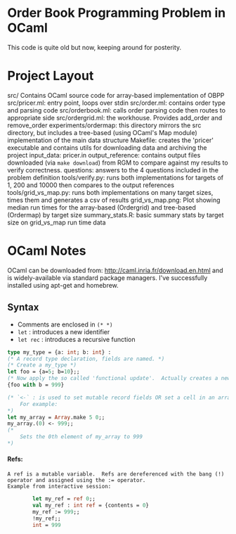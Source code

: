 Order Book Programming Problem in OCaml
=======================================

This code is quite old but now, keeping around for posterity.

Project Layout
================

src/ Contains OCaml source code for array-based implementation of OBPP
src/pricer.ml: entry point, loops over stdin
src/order.ml: contains order type and parsing code
src/orderbook.ml: calls order parsing code then routes to appropriate side
src/ordergrid.ml: the workhouse.  Provides add_order and remove_order
experiments/ordermap: this directory mirrors the src directory, but includes a tree-based (using OCaml's Map module) implementation of the main data structure
Makefile: creates the 'pricer' executable and contains utils for downloading data and archiving the project
input_data: pricer.in
output_reference: contains output files downloaded (via `make download`) from RGM to compare against my results to verify correctness.
questions: answers to the 4 questions included in the problem definition
tools/verify.py: runs both implementations for targets of 1, 200 and 10000 then compares to the output references
tools/grid_vs_map.py: runs both implementations on many target sizes, times them and generates a csv of results
grid_vs_map.png: Plot showing median run times for the array-based (Ordergrid) and tree-based (Ordermap) by target size
summary_stats.R: basic summary stats by target size on grid_vs_map run time data

OCaml Notes
===========

OCaml can be downloaded from: http://caml.inria.fr/download.en.html and is widely-available via standard package managers.
I've successfully installed using apt-get and homebrew. 

## Syntax

- Comments are enclosed in `(* *)`
- `let` : introduces a new identifier
- `let rec` : introduces a recursive function

```ocaml
type my_type = {a: int; b: int} :
(* A record type declaration, fields are named. *)
(* Create a my_type *)
let foo = {a=5; b=10};;
(* Now apply the so called 'functional update'.  Actually creates a new value here with b replaced. *)
{foo with b = 999}

(* `<-` : is used to set mutable record fields OR set a cell in an array 
    For example:
*)
let my_array = Array.make 5 0;;
my_array.(0) <- 999;;
(*
    Sets the 0th element of my_array to 999
*)
```
    
#### Refs:
    A ref is a mutable variable.  Refs are dereferenced with the bang (!) operator and assigned using the := operator.
    Example from interactive session:
```ocaml
        let my_ref = ref 0;;                                                   
        val my_ref : int ref = {contents = 0}                          
        my_ref := 999;;                                                        
        !my_ref;;                                                               
        int = 999
```
